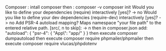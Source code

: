 Composer :
intall composer
then : 
composer -v
composer init
Would you like to define your dependencies (require) interactively [yes]? -> no
Would you like to define your dev dependencies (require-dev) interactively [yes]? -> no
Add PSR-4 autoload mapping? Maps namespace "your file path" to the entered relative path. [src/, n to skip]: -> n
then in composer.json add: 
    "autoload": {
        "psr-4": {
            "App\\": "app/"
        }
    }
then execute composer dumpautoload
then execute composer require phpmailer/phpmailer
then execute composer require vlucas/phpdotenv


